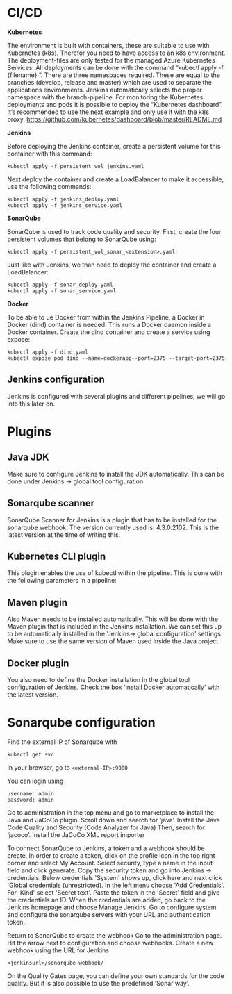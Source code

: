 # CI/CD

<b>Kubernetes</b>

The environment is built with containers, these are suitable to use with Kubernetes (k8s). Therefor you need to have access to an k8s environment. The deployment-files are only tested for the managed Azure Kubernetes Services.  All deployments can be done with the command “kubectl apply -f {filename} ”.
There are three namespaces required. These are equal to the branches (develop, release and master) which are used to separate the applications environments. Jenkins automatically selects the proper namespace with the branch-pipeline. 
For monitoring the Kubernetes deployments and pods it is possible to deploy the “Kubernetes dashboard”. It’s recommended to use the next example and only use it with the k8s proxy. https://github.com/kubernetes/dashboard/blob/master/README.md

<b>Jenkins</b>

Before deploying the Jenkins container, create a persistent volume for this container with this command:
```
kubectl apply -f persistent_vol_jenkins.yaml
```
Next deploy the container and create a LoadBalancer to make it accessible, use the following commands:
```
kubectl apply -f jenkins_deploy.yaml
kubectl apply -f jenkins_service.yaml
```

<b>SonarQube</b>

SonarQube is used to track code quality and security. First, create the four persistent volumes that belong to SonarQube using:
```
kubectl apply -f persistent_vol_sonar_<extension>.yaml
```
Just like with Jenkins, we than need to deploy the container and create a LoadBalancer:
```
kubectl apply -f sonar_deploy.yaml
kubectl apply -f sonar_service.yaml
```

<b>Docker</b>

To be able to ue Docker from within the Jenkins Pipeline, a Docker in Docker (dind) container is needed. This runs a Docker daemon inside a Docker container. Create the dind container and create a service using expose:
```
kubectl apply -f dind.yaml
kubectl expose pod dind --name=dockerapp--port=2375 --target-port=2375
```





## Jenkins configuration

Jenkins is configured with several plugins and different pipelines, we will go into this later on.



# Plugins


## Java JDK
Make sure to configure Jenkins to install the JDK automatically. This can be done under Jenkins -> global tool configuration

## Sonarqube scanner
SonarQube Scanner for Jenkins is a plugin that has to be installed for the sonarqube webhook.
The version currently used is: 4.3.0.2102. This is the latest version at the time of writing this.

## Kubernetes CLI plugin
This plugin enables the use of kubectl within the pipeline. This is done with the following parameters in a pipeline:


## Maven plugin
Also Maven needs to be installed automatically. This will be done with the Maven plugin that is included in the Jenkins installation. We can set this up to be automatically installed in the 'Jenkins-> global configuration' settings. Make sure to use the same version of Maven used inside the Java project.

## Docker plugin
You also need to define the Docker installation in the global tool configuration of Jenkins.
Check the box 'install Docker automatically' with the latest version.

# Sonarqube configuration
Find the external IP of Sonarqube with
```
kubectl get svc
```

In your browser, go to `<external-IP>:9000`

You can login using
```
username: admin
password: admin
```

Go to administration in the top menu and go to marketplace to install the Java and JaCoCo plugin.
Scroll down and search for ‘java’. Install the Java Code Quality and Security (Code Analyzer for Java) 
Then, search for ‘jacoco’. Install the JaCoCo XML report importer

To connect SonarQube to Jenkins, a token and a webhook should be create.
In order to create a token, click on the profile icon in the top right corner and select My Account. Select security, type a name in the input field and click generate. 
Copy the security token and go into Jenkins -> credentials. Below credentials 'System' shows up, click here and next click 'Global credentials (unrestricted). In the left menu choose 'Add Credentials'. For 'Kind' select 'Secret text'. Paste the token in the 'Secret' field and give the credentials an ID. 
When the credentials are added, go back to the Jenkins homepage and choose Manage Jenkins. Go to configure system and configure the sonarqube servers with your URL and authentication token.

Return to SonarQube to create the webhook
Go to the administration page. Hit the arrow next to configuration and choose webhooks.
Create a new webhook using the URL for Jenkins
```
<jenkinsurl>/sonarqube-webhook/
```

On the Quality Gates page, you can define your own standards for the code quality. But it is also possible to use the predefined ‘Sonar way’. 



